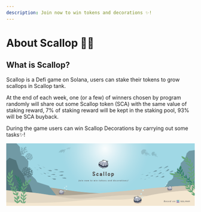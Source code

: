 ```yaml
---
description: Join now to win tokens and decorations ✨!
---
```


# About Scallop 🦪✨

## **What is Scallop?**

Scallop is a Defi game on Solana, users can stake their tokens to grow scallops in Scallop tank.

At the end of each week, one \(or a few\) of winners chosen by program randomly will share out some Scallop token \(SCA\) with the same value of staking reward, 7% of staking reward will be kept in the staking pool, 93% will be SCA buyback. 

During the game users can win Scallop Decorations by carrying out some tasks✨!

![](.gitbook/assets/scallop-feng-mian-0603.png)

